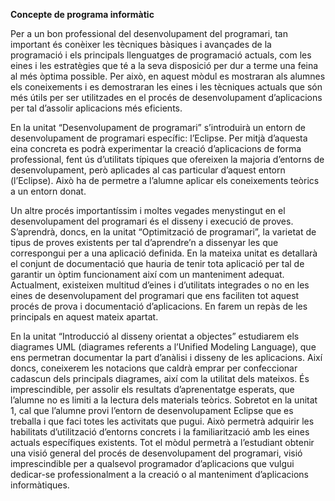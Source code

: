**Concepte de programa informàtic**

Per a un bon professional del desenvolupament del programari, tan important és
conèixer les tècniques bàsiques i avançades de la programació i els principals
llenguatges de programació actuals, com les eines i les estratègies que té a la
seva disposició per dur a terme una feina al més òptima possible. Per això, en
aquest mòdul es mostraran als alumnes els coneixements i es demostraran les
eines i les tècniques actuals que són més útils per ser utilitzades en el procés de
desenvolupament d’aplicacions per tal d’assolir aplicacions més eficients.

En la unitat “Desenvolupament de programari” s’introduirà un entorn de desenvolupament
de programari específic: l’Eclipse. Per mitjà d’aquesta eina concreta
es podrà experimentar la creació d’aplicacions de forma professional, fent ús
d’utilitats típiques que ofereixen la majoria d’entorns de desenvolupament, però
aplicades al cas particular d’aquest entorn (l’Eclipse). Això ha de permetre a
l’alumne aplicar els coneixements teòrics a un entorn donat.

Un altre procés importantíssim i moltes vegades menystingut en el desenvolupament
del programari és el disseny i execució de proves. S’aprendrà, doncs, en la
unitat “Optimització de programari”, la varietat de tipus de proves existents per
tal d’aprendre’n a dissenyar les que correspongui per a una aplicació definida.
En la mateixa unitat es detallarà el conjunt de documentació que hauria de tenir
tota aplicació per tal de garantir un òptim funcionament així com un manteniment
adequat. Actualment, existeixen multitud d’eines i d’utilitats integrades o no en
les eines de desenvolupament del programari que ens faciliten tot aquest procés de
prova i documentació d’aplicacions. En farem un repàs de les principals en aquest
mateix apartat.

En la unitat “Introducció al disseny orientat a objectes” estudiarem els diagrames
UML (diagrames referents a l’Unified Modeling Language), que ens permetran
documentar la part d’anàlisi i disseny de les aplicacions. Així doncs, coneixerem
les notacions que caldrà emprar per confeccionar cadascun dels principals diagrames,
així com la utilitat dels mateixos.
És imprescindible, per assolir els resultats d’aprenentatge esperats, que l’alumne
no es limiti a la lectura dels materials teòrics. Sobretot en la unitat 1, cal que
l’alumne provi l’entorn de desenvolupament Eclipse que es treballa i que faci
totes les activitats que pugui. Això permetrà adquirir les habilitats d’utilització
d’entorns concrets i la familiarització amb les eines actuals específiques existents.
Tot el mòdul permetrà a l’estudiant obtenir una visió general del procés de
desenvolupament del programari, visió imprescindible per a qualsevol programador
d’aplicacions que vulgui dedicar-se professionalment a la creació o al
manteniment d’aplicacions informàtiques.

